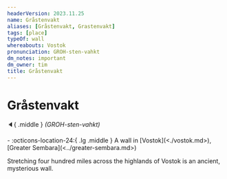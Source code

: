 ```yaml
---
headerVersion: 2023.11.25
name: Gråstenvakt
aliases: [Gråstenvakt, Grastenvakt]
tags: [place]
typeOf: wall
whereabouts: Vostok
pronunciation: GROH-sten-vahkt
dm_notes: important
dm_owner: tim
title: Gråstenvakt
---
```

# Gråstenvakt
:speaker:{ .middle } *(GROH-sten-vahkt)*  
<div class="grid cards ext-narrow-margin ext-one-column" markdown>
-    :octicons-location-24:{ .lg .middle } A wall in [Vostok](<./vostok.md>), [Greater Sembara](<../greater-sembara.md>)  
</div>


Stretching four hundred miles across the highlands of Vostok is an ancient, mysterious wall. 

